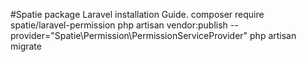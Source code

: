 #Spatie package Laravel installation Guide.
composer require spatie/laravel-permission
php artisan vendor:publish --provider="Spatie\Permission\PermissionServiceProvider"
php artisan migrate
